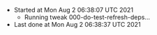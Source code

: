   - Started at Mon Aug  2 06:38:07 UTC 2021
    - Running tweak 000-do-test-refresh-deps...
  - Last done at Mon Aug  2 06:38:37 UTC 2021
